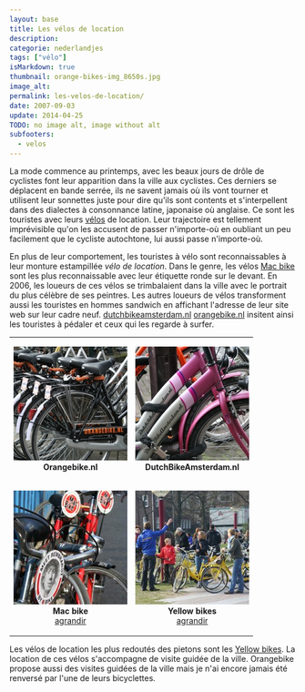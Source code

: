 ```yaml
---
layout: base
title: Les vélos de location
description: 
categorie: nederlandjes
tags: ["vélo"]
isMarkdown: true
thumbnail: orange-bikes-img_8650s.jpg
image_alt: 
permalink: les-velos-de-location/
date: 2007-09-03
update: 2014-04-25
TODO: no image alt, image without alt
subfooters:
  - velos
---
```




La mode commence au printemps, avec les beaux jours de drôle de cyclistes font leur apparition dans la ville aux cyclistes. Ces derniers se déplacent en bande serrée, ils ne savent jamais où ils vont tourner et utilisent leur sonnettes juste pour dire qu'ils sont contents et s'interpellent dans des dialectes à consonnance latine, japonaise où anglaise. Ce  sont les touristes avec leurs [vélos](/tag/velo/) de location. Leur trajectoire est tellement imprévisible qu'on les accusent de passer n'importe-où en oubliant un peu facilement que le cycliste autochtone, lui aussi passe n'importe-où.

En plus de leur comportement, les touristes à vélo sont reconnaissables à leur monture estampillée *vélo de location*. Dans le genre, les vélos [Mac bike](http://www.macbike.nl/) sont les plus reconnaissable avec leur étiquette ronde sur le devant. En 2006, les loueurs de ces vélos se trimbalaient dans la ville avec le portrait du plus célèbre de ses peintres. Les autres loueurs de vélos transforment aussi les touristes en hommes sandwich en affichant l'adresse de leur site web sur leur cadre neuf. [dutchbikeamsterdam.nl](http://www.dutchbikeamsterdam.nl/) [orangebike.nl](http://www.orangebike.nl/) insitent ainsi les touristes à pédaler et ceux qui les regarde à surfer.

<!-- HTML -->
<table align=center cellpadding=3><tr><td align=center>

![](orange-bikes-img_8650s.jpg)  
**Orangebike.nl**  

</td><td align=center>
<!-- / HTML -->

![](dutchbikeamsterdam-img_8748s.jpg)  
**DutchBikeAmsterdam.nl**  

</td></tr>
<tr><td align=center>

[![](Mac-bike-meet-Rembreandt.jpg)](http://flickr.com/photos/13274211@N00/892268153/)  
**Mac bike**  
[agrandir](http://flickr.com/photos/13274211@N00/892268153/)

</td><td align=center>

[![](Yellow-bikes.jpg)](http://flickr.com/photos/13274211@N00/466333769/)  
**Yellow bikes**  
[agrandir](http://flickr.com/photos/13274211@N00/466333769/)
<!-- HTML -->
</td></tr>
</table>
<!-- / HTML -->

Les vélos de location les plus redoutés des pietons sont les [Yellow bikes](http://www.yellowbike.nl/). La location de ces vélos s'accompagne de visite guidée de la ville. Orangebike propose aussi des visites guidées de la ville mais je n'ai encore jamais été renversé par l'une de leurs bicyclettes.
